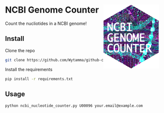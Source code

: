 # NCBI Genome Counter <img src='images/logo.png' align="right" height="210" />

Count the nucliotides in a NCBI genome! 

## Install
Clone the repo 
```bash
git clone https://github.com/Wytamma/github-clinic.git && cd github-clinic
```
Install the requirements
```bash
pip install -r requirements.txt
```

## Usage 
```
python ncbi_nucleotide_counter.py U00096 your.email@example.com
```
